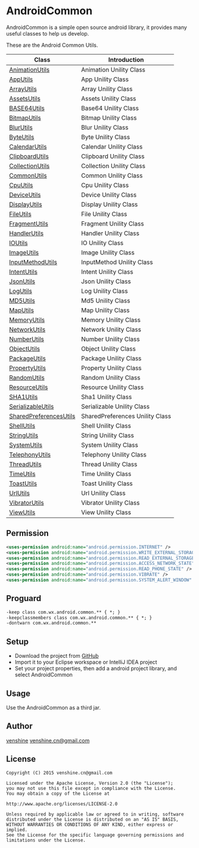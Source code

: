 AndroidCommon
==
AndroidCommon is a simple open source android library, it provides many useful classes to help us develop.

These are the Android Common Utils.

|Class|Introduction|
| ------ | ------------ |
|[AnimationUtils][1]|Animation Unility Class|
|[AppUtils][2]|App Unility Class|
|[ArrayUtils][3]|Array Unility Class|
|[AssetsUtils][4]|Assets Unility Class|
|[BASE64Utils][5]|Base64 Unility Class|
|[BitmapUtils][6]|Bitmap Unility Class|
|[BlurUtils][7]|Blur Unility Class|
|[ByteUtils][8]|Byte Unility Class|
|[CalendarUtils][9]|Calendar Unility Class|
|[ClipboardUtils][10]|Clipboard Unility Class|
|[CollectionUtils][11]|Collection Unility Class|
|[CommonUtils][12]|Common Unility Class|
|[CpuUtils][13]|Cpu Unility Class|
|[DeviceUtils][14]|Device Unility Class|
|[DisplayUtils][15]|Display Unility Class|
|[FileUtils][16]|File Unility Class|
|[FragmentUtils][17]|Fragment Unility Class|
|[HandlerUtils][18]|Handler Unility Class|
|[IOUtils][19]|IO Unility Class|
|[ImageUtils][20]|Image Unility Class|
|[InputMethodUtils][21]|InputMethod Unility Class|
|[IntentUtils][22]|Intent Unility Class|
|[JsonUtils][23]|Json Unility Class|
|[LogUtils][24]|Log Unility Class|
|[MD5Utils][25]|Md5 Unility Class|
|[MapUtils][26]|Map Unility Class|
|[MemoryUtils][27]|Memory Unility Class|
|[NetworkUtils][28]|Network Unility Class|
|[NumberUtils][29]|Number Unility Class|
|[ObjectUtils][30]|Object Unility Class|
|[PackageUtils][31]|Package Unility Class|
|[PropertyUtils][32]|Property Unility Class|
|[RandomUtils][33]|Random Unility Class|
|[ResourceUtils][34]|Resource Unility Class|
|[SHA1Utils][35]|Sha1 Unility Class|
|[SerializableUtils][36]|Serializable Unility Class|
|[SharedPreferencesUtils][37]|SharedPreferences Unility Class|
|[ShellUtils][38]|Shell Unility Class|
|[StringUtils][39]|String Unility Class|
|[SystemUtils][40]|System Unility Class|
|[TelephonyUtils][41]|Telephony Unility Class|
|[ThreadUtils][42]|Thread Unility Class|
|[TimeUtils][43]|Time Unility Class|
|[ToastUtils][44]|Toast Unility Class|
|[UrlUtils][45]|Url Unility Class|
|[VibratorUtils][46]|Vibrator Unility Class|
|[ViewUtils][47]|View Unility Class|

Permission
--

```xml
<uses-permission android:name="android.permission.INTERNET" />
<uses-permission android:name="android.permission.WRITE_EXTERNAL_STORAGE" />
<uses-permission android:name="android.permission.READ_EXTERNAL_STORAGE" />
<uses-permission android:name="android.permission.ACCESS_NETWORK_STATE" />
<uses-permission android:name="android.permission.READ_PHONE_STATE" />
<uses-permission android:name="android.permission.VIBRATE" />
<uses-permission android:name="android.permission.SYSTEM_ALERT_WINDOW" />
```

Proguard
--

``` xml
-keep class com.wx.android.common.** { *; }
-keepclassmembers class com.wx.android.common.** { *; }
-dontwarn com.wx.android.common.**
```

Setup
--
* Download the project from [GitHub](https://github.com/ifwx/AndroidCommon.git)
* Import it to your Eclipse workspace or IntelliJ IDEA project
* Set your project properties, then add a android project library, and select AndroidCommon

Usage
--
Use the AndroidCommon as a third jar.

Author
--
[venshine][48] venshine.cn@gmail.com

License
--
    Copyright (C) 2015 venshine.cn@gmail.com

    Licensed under the Apache License, Version 2.0 (the "License");
    you may not use this file except in compliance with the License.
    You may obtain a copy of the License at
    
    http://www.apache.org/licenses/LICENSE-2.0
    
    Unless required by applicable law or agreed to in writing, software
    distributed under the License is distributed on an "AS IS" BASIS,
    WITHOUT WARRANTIES OR CONDITIONS OF ANY KIND, either express or implied.
    See the License for the specific language governing permissions and
    limitations under the License.


[1]: https://github.com/ifwx/AndroidCommon/blob/master/app/src/main/java/com/wx/android/common/util/AnimationUtils.java
[2]: https://github.com/ifwx/AndroidCommon/blob/master/app/src/main/java/com/wx/android/common/util/AppUtils.java
[3]: https://github.com/ifwx/AndroidCommon/blob/master/app/src/main/java/com/wx/android/common/util/ArrayUtils.java
[4]: https://github.com/ifwx/AndroidCommon/blob/master/app/src/main/java/com/wx/android/common/util/AssetsUtils.java
[5]: https://github.com/ifwx/AndroidCommon/blob/master/app/src/main/java/com/wx/android/common/util/BASE64Utils.java
[6]: https://github.com/ifwx/AndroidCommon/blob/master/app/src/main/java/com/wx/android/common/util/BitmapUtils.java
[7]: https://github.com/ifwx/AndroidCommon/blob/master/app/src/main/java/com/wx/android/common/util/BlurUtils.java
[8]: https://github.com/ifwx/AndroidCommon/blob/master/app/src/main/java/com/wx/android/common/util/ByteUtils.java
[9]: https://github.com/ifwx/AndroidCommon/blob/master/app/src/main/java/com/wx/android/common/util/CalendarUtils.java
[10]: https://github.com/ifwx/AndroidCommon/blob/master/app/src/main/java/com/wx/android/common/util/ClipboardUtils.java
[11]: https://github.com/ifwx/AndroidCommon/blob/master/app/src/main/java/com/wx/android/common/util/CollectionUtils.java
[12]: https://github.com/ifwx/AndroidCommon/blob/master/app/src/main/java/com/wx/android/common/util/CommonUtils.java
[13]: https://github.com/ifwx/AndroidCommon/blob/master/app/src/main/java/com/wx/android/common/util/CpuUtils.java
[14]: https://github.com/ifwx/AndroidCommon/blob/master/app/src/main/java/com/wx/android/common/util/DeviceUtils.java
[15]: https://github.com/ifwx/AndroidCommon/blob/master/app/src/main/java/com/wx/android/common/util/DisplayUtils.java
[16]: https://github.com/ifwx/AndroidCommon/blob/master/app/src/main/java/com/wx/android/common/util/FileUtils.java
[17]: https://github.com/ifwx/AndroidCommon/blob/master/app/src/main/java/com/wx/android/common/util/FragmentUtils.java
[18]: https://github.com/ifwx/AndroidCommon/blob/master/app/src/main/java/com/wx/android/common/util/HandlerUtils.java
[19]: https://github.com/ifwx/AndroidCommon/blob/master/app/src/main/java/com/wx/android/common/util/IOUtils.java
[20]: https://github.com/ifwx/AndroidCommon/blob/master/app/src/main/java/com/wx/android/common/util/ImageUtils.java
[21]: https://github.com/ifwx/AndroidCommon/blob/master/app/src/main/java/com/wx/android/common/util/InputMethodUtils.java
[22]: https://github.com/ifwx/AndroidCommon/blob/master/app/src/main/java/com/wx/android/common/util/IntentUtils.java
[23]: https://github.com/ifwx/AndroidCommon/blob/master/app/src/main/java/com/wx/android/common/util/JsonUtils.java
[24]: https://github.com/ifwx/AndroidCommon/blob/master/app/src/main/java/com/wx/android/common/util/LogUtils.java
[25]: https://github.com/ifwx/AndroidCommon/blob/master/app/src/main/java/com/wx/android/common/util/MD5Utils.java
[26]: https://github.com/ifwx/AndroidCommon/blob/master/app/src/main/java/com/wx/android/common/util/MapUtils.java
[27]: https://github.com/ifwx/AndroidCommon/blob/master/app/src/main/java/com/wx/android/common/util/MemoryUtils.java
[28]: https://github.com/ifwx/AndroidCommon/blob/master/app/src/main/java/com/wx/android/common/util/NetworkUtils.java
[29]: https://github.com/ifwx/AndroidCommon/blob/master/app/src/main/java/com/wx/android/common/util/NumberUtils.java
[30]: https://github.com/ifwx/AndroidCommon/blob/master/app/src/main/java/com/wx/android/common/util/ObjectUtils.java
[31]: https://github.com/ifwx/AndroidCommon/blob/master/app/src/main/java/com/wx/android/common/util/PackageUtils.java
[32]: https://github.com/ifwx/AndroidCommon/blob/master/app/src/main/java/com/wx/android/common/util/PropertyUtils.java
[33]: https://github.com/ifwx/AndroidCommon/blob/master/app/src/main/java/com/wx/android/common/util/RandomUtils.java
[34]: https://github.com/ifwx/AndroidCommon/blob/master/app/src/main/java/com/wx/android/common/util/ResourceUtils.java
[35]: https://github.com/ifwx/AndroidCommon/blob/master/app/src/main/java/com/wx/android/common/util/SHA1Utils.java
[36]: https://github.com/ifwx/AndroidCommon/blob/master/app/src/main/java/com/wx/android/common/util/SerializableUtils.java
[37]: https://github.com/ifwx/AndroidCommon/blob/master/app/src/main/java/com/wx/android/common/util/SharedPreferencesUtils.java
[38]: https://github.com/ifwx/AndroidCommon/blob/master/app/src/main/java/com/wx/android/common/util/ShellUtils.java
[39]: https://github.com/ifwx/AndroidCommon/blob/master/app/src/main/java/com/wx/android/common/util/StringUtils.java
[40]: https://github.com/ifwx/AndroidCommon/blob/master/app/src/main/java/com/wx/android/common/util/SystemUtils.java
[41]: https://github.com/ifwx/AndroidCommon/blob/master/app/src/main/java/com/wx/android/common/util/TelephonyUtils.java
[42]: https://github.com/ifwx/AndroidCommon/blob/master/app/src/main/java/com/wx/android/common/util/ThreadUtils.java
[43]: https://github.com/ifwx/AndroidCommon/blob/master/app/src/main/java/com/wx/android/common/util/TimeUtils.java
[44]: https://github.com/ifwx/AndroidCommon/blob/master/app/src/main/java/com/wx/android/common/util/ToastUtils.java
[45]: https://github.com/ifwx/AndroidCommon/blob/master/app/src/main/java/com/wx/android/common/util/UrlUtils.java
[46]: https://github.com/ifwx/AndroidCommon/blob/master/app/src/main/java/com/wx/android/common/util/VibratorUtils.java
[47]: https://github.com/ifwx/AndroidCommon/blob/master/app/src/main/java/com/wx/android/common/util/ViewUtils.java
[48]: http://ifwx.github.io

